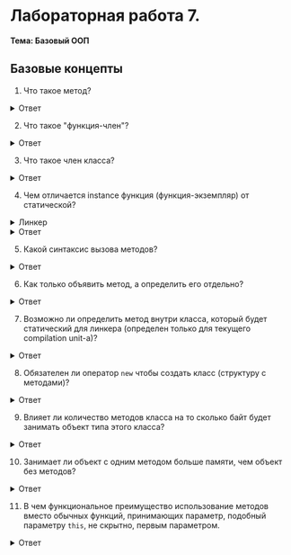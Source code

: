 # Лабораторная работа 7.

**Тема: Базовый ООП**


## Базовые концепты

1. Что такое метод?

  <details>
  <summary>Ответ</summary>
  Метод это функция, определенная внутри структуры (класса).
  </details>

2. Что такое "функция-член"?

  <details>
  <summary>Ответ</summary>
  Это синоним для слова метод.
  </details>

3. Что такое член класса?

  <details>
  <summary>Ответ</summary>
  Методы, поля. (А также конструкторы и деструкторы, но это позже.)
  </details>

4. Чем отличается instance функция (функция-экземпляр) от статической?

  <details>
  <summary>Линкер</summary>
 
  `static` для методов не связан со `static` для линкера. Не путайте их.
  </details>
  
  <details>
  <summary>Ответ</summary>
 
  Instance функции принимают скрытый параметр `this` - указатель на объект.
  </details>

5. Какой синтаксис вызова методов?

  <details>
  <summary>Ответ</summary>
 
  Instance методы могут быть вызваны только 
  используя member access синтаксис `obj.action(parameter)`,
  что передает `&obj` как скрытый параметр `this` 
  (если `obj` это указатель, допустим синтаксис `obj->action(parameter)`).
 
  Статические методы можно вызвать через `obj.action(parameter)` 
  или как `Object::action(parameter)` (`Object` - это тип переменной obj).
  Скрытый `this` не существует для них, поэтому он не передастся.
  
  </details>

6. Как только объявить метод, а определить его отдельно?

  <details>
  <summary>Ответ</summary>
  
  Объявить метод можно так же как обычную функцию. 
  ```cpp
  class Hello
  {
      static void world();
  }
  ```
 
  Определить можно либо сразу на месте, либо определив ее как `void Hello::world()`
 
  ```cpp
  class Hello
  {
      static void world();
  }
  
  // ...
  
  void Hello::world()
  {
      std::cout << "Hello" << std::endl;
  }
  ```
  
  Такой же синтаксис и с instance методами.
  </details>

7. Возможно ли определить метод внутри класса, который будет статический для линкера 
   (определен только для текущего compilation unit-a)?

  <details>
  <summary>Ответ</summary>
  Нет. Некоторым образом это можно обойти, используя вложенный класс. 
  [См. док](../../../en/05a_programming_fundamentals/05_module.md#private-members-in-the-header-file).
  </details>

8. Обязателен ли оператор `new` чтобы создать класс (структуру с методами)?

  <details>
  <summary>Ответ</summary>
  Нет. Классы можно встроить в стек, как и обычные стркутуры без методов.
  </details>

9. Влияет ли количество методов класса на то сколько байт будет занимать объект типа этого класса?

  <details>
  <summary>Ответ</summary>
  Нет. Методы привязаны к самому типу, а не к конкретному объекту.
  Сами инструкции из методов будут занимать память, но отдельную, чем память объекта.
  </details>

10. Занимает ли объект с одним методом больше памяти, чем объект без методов?

  <details>
  <summary>Ответ</summary>
  Нет, если методы не виртуальные. Про виртуальные методы будет в теме с интерфейсами.
  Вы можете проверить сколько памяти занимает любой объект, используя `sizeof`.
  </details>

11. В чем функциональное преимущество использование методов вместо обычных функций,
    принимающих параметр, подобный параметру `this`, не скрытно, первым параметром.

  <details>
  <summary>Ответ</summary>
  Функционально, то есть, в плане того что произойдет при выполнении программы, разницы нет.
  Поэтому, правильный ответ - никакого функционального преимущества методы не имеют.

  Методы имеют преимущество в плане структурирования кода:
  если все операции с данными какого-то типа определены внутри определения типа,
  их просто проще найти.

  Также, ООП дает возможность осуществлять инкапсулирование данных,
  что труднее осуществить в типичном процедуральном программировании.
  </details>

